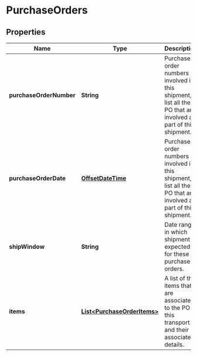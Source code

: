 # PurchaseOrders

## Properties
Name | Type | Description | Notes
------------ | ------------- | ------------- | -------------
**purchaseOrderNumber** | **String** | Purchase order numbers involved in this shipment, list all the PO that are involved as part of this shipment. |  [optional]
**purchaseOrderDate** | [**OffsetDateTime**](OffsetDateTime.md) | Purchase order numbers involved in this shipment, list all the PO that are involved as part of this shipment. |  [optional]
**shipWindow** | **String** | Date range in which shipment is expected for these purchase orders. |  [optional]
**items** | [**List&lt;PurchaseOrderItems&gt;**](PurchaseOrderItems.md) | A list of the items that are associated to the PO in this transport and their associated details. |  [optional]

